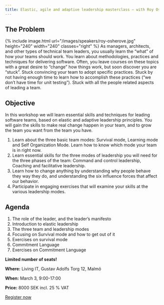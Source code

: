 ```yaml
---
title: Elastic, agile and adaptive leadership masterclass – with Roy Osherove
---
```



## The Problem
{% include image.html
  url="/images/speakers/roy-osherove.jpg"
  height="240"
  width="240"
  classes="right"
%}
As managers, architects, and other types of technical team leaders, you usually learn the “what” of how your teams should work. You learn about methodologies, practices and techniques for delivering software.
Often,  you leave courses on these topics with a great desire to “change” how things work, but soon discover you are “stuck”. Stuck convincing your team to adopt specific practices. Stuck by not having enough time to learn how to accomplish these practices (“we don’t have time for unit testing”). Stuck with all the people related aspects of leading a team.

## Objective
In this workshop we will learn essential skills and techniques for leading software teams, based on elastic and adaptive leadership principles. You will gain the skills to make real change happen in your team, and to grow the team you want from the team you have.

1. Learn about the three basic team modes: Survival mode, Learning mode and Self Organization Mode. Learn how to know which mode your team is in right now.
2. Learn essential skills for the three modes of leadership you will need for the three phases of the team: Command and control leadership, Coaching and facilitative leadership.
3. Learn how to change anything by understanding why people behave they way they do, and understanding the six influence forces that affect our behavior.
4. Participate in engaging exercises that will examine your skills at the various leadership modes.

## Agenda
1. The role of the leader, and the leader’s manifesto
2. Introduction to elastic leadership
3. The three team and leadership modes
4. Focusing on Survival mode and how to get out of it
5. Exercises on survival mode
6. Commitment Language
7. Exercises on Commitment Language

**Limited number of seats!**

**Where:** Living IT, Gustav Adolfs Torg 12, Malmö

**When:** March 3, 9:00-17:00

**Price:** 8000 SEK incl. 25 % VAT

<a href="https://events.magnetevents.com/Event/titel-51034/" class="cta cta__secondary">Register now</a>
